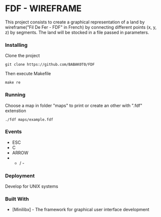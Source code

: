 # FDF - WIREFRAME

This project consists to create a graphical representation of a land by wireframe("Fil De Fer - FDF" in French) by connecting different points (x, y, z) by segments.
The land will be stocked in a file passed in parameters.

### Installing

Clone the project

```
git clone https://github.com/BABAK0T0/FDF
```

Then execute Makefile

```
make re
```

### Running

Choose a map in folder "maps" to print or create an other with ".fdf" extenstion

```
./fdf maps/example.fdf
```

### Events

* ESC
* C
* ARROW
* + / -

### Deployment

Develop for UNIX systems

### Built With

* [Minilibx] - The framework for graphical user interface development

